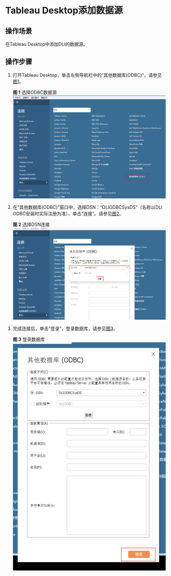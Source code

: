 # Tableau Desktop添加数据源<a name="dli_01_0324"></a>

## 操作场景<a name="zh-cn_topic_0093946956_section26616723151647"></a>

在Tableau Desktop中添加DLI的数据源。

## 操作步骤<a name="zh-cn_topic_0093946956_section42550629162142"></a>

1.  打开Tableau Desktop，单击左侧导航栏中的“其他数据库\(ODBC\)”，请参见[图1](#fig18532445192713)。

    **图 1**  选择ODBC数据源<a name="fig18532445192713"></a>  
    ![](figures/选择ODBC数据源.png "选择ODBC数据源")

2.  在“其他数据库\(ODBC\)”窗口中，选择DSN：“DLIODBCSysDS”（名称以DLI ODBC安装时实际注册为准），单击“连接”。请参见[图2](#fig164122132810)。

    **图 2**  选择DSN连接<a name="fig164122132810"></a>  
    ![](figures/选择DSN连接.png "选择DSN连接")

3.  完成连接后，单击“登录”，登录数据库，请参见[图3](#zh-cn_topic_0093946956_fig3754626481542)。

    **图 3**  登录数据库<a name="zh-cn_topic_0093946956_fig3754626481542"></a>  
    ![](figures/登录数据库.png "登录数据库")



